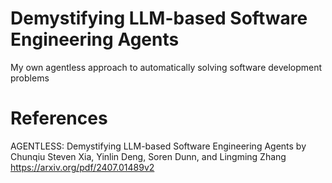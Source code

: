 # Demystifying LLM-based Software Engineering Agents
My own agentless approach to automatically solving software development problems

# References
AGENTLESS: Demystifying LLM-based Software Engineering Agents
by Chunqiu Steven Xia, Yinlin Deng, Soren Dunn, and Lingming Zhang
https://arxiv.org/pdf/2407.01489v2
